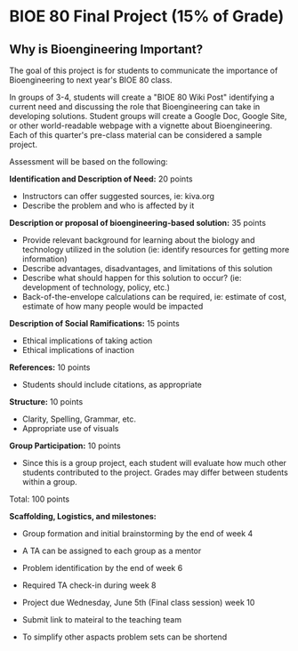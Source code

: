 # BIOE 80 Final Project (15% of Grade)
## Why is Bioengineering Important?

The goal of this project is for students to communicate the importance of Bioengineering to next year's BIOE 80 class.

In groups of 3-4, students will create a "BIOE 80 Wiki Post" identifying a current need and discussing the role that Bioengineering can take in developing solutions.
Student groups will create a Google Doc, Google Site, or other world-readable webpage with a vignette about Bioengineering.
Each of this quarter's pre-class material can be considered a sample project.

Assessment will be based on the following:

**Identification and Description of Need:** 20 points
* Instructors can offer suggested sources, ie: kiva.org
* Describe the problem and who is affected by it

**Description or proposal of bioengineering-based solution:** 35 points
* Provide relevant background for learning about the biology and technology utilized in the solution (ie: identify resources for getting more information)
* Describe advantages, disadvantages, and limitations of this solution
* Describe what should happen for this solution to occur? (ie: development of technology, policy, etc.)
* Back-of-the-envelope calculations can be required, ie: estimate of cost, estimate of how many people would be impacted

**Description of Social Ramifications:** 15 points
* Ethical implications of taking action
* Ethical implications of inaction

**References:** 10 points
* Students should include citations, as appropriate

**Structure:** 10 points
* Clarity, Spelling, Grammar, etc.
* Appropriate use of visuals

**Group Participation:** 10 points
* Since this is a group project, each student will evaluate how much other students contributed to the project. 
Grades may differ between students within a group.

Total: 100 points

**Scaffolding, Logistics, and milestones:**
* Group formation and initial brainstorming by the end of week 4
* A TA can be assigned to each group as a mentor
* Problem identification by the end of week 6
* Required TA check-in during week 8 
* Project due Wednesday, June 5th (Final class session) week 10 
* Submit link to mateiral to the teaching team

* To simplify other aspacts problem sets can be shortend
